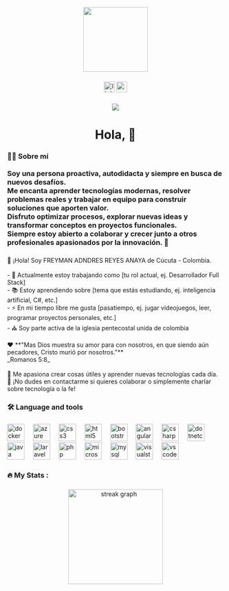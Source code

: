 <div align="center">
  <img height="150" src="https://media.giphy.com/media/M9gbBd9nbDrOTu1Mqx/giphy.gif"  />
</div>

###

<div align="center">
  <img src="https://img.shields.io/static/v1?message=LinkedIn&logo=linkedin&label=&color=0077B5&logoColor=white&labelColor=&style=for-the-badge" height="25" alt="linkedin logo"  />
  <img src="https://img.shields.io/static/v1?message=Gmail&logo=gmail&label=&color=D14836&logoColor=white&labelColor=&style=for-the-badge" height="25" alt="gmail logo"  />
</div>

###

<div align="center">
  <img src="https://visitor-badge.laobi.icu/badge?page_id=FreymanReyes.FreymanReyes&"  />
</div>

###

<h1 align="center">Hola, 👋</h1>

###

<h3 align="left">👨‍💻 Sobre mí<br><br>Soy una persona proactiva, autodidacta y siempre en busca de nuevos desafíos.  <br>Me encanta aprender tecnologías modernas, resolver problemas reales y trabajar en equipo para construir soluciones que aporten valor.  <br>Disfruto optimizar procesos, explorar nuevas ideas y transformar conceptos en proyectos funcionales.  <br>Siempre estoy abierto a colaborar y crecer junto a otros profesionales apasionados por la innovación. 🚀</h3>

###

<p align="left">👋 ¡Hola! Soy FREYMAN ADNDRES REYES ANAYA de Cúcuta - Colombia.<br><br>- 🔭 Actualmente estoy trabajando como [tu rol actual, ej. Desarrollador Full Stack]  <br>- 📚 Estoy aprendiendo sobre [tema que estás estudiando, ej. inteligencia artificial, C#, etc.]  <br>- ⚡ En mi tiempo libre me gusta [pasatiempo, ej. jugar videojuegos, leer, programar proyectos personales, etc.]  <br>- ⛪ Soy parte activa de la iglesia pentecostal unida de colombia<br><br>❤️ **"Mas Dios muestra su amor para con nosotros, en que siendo aún pecadores, Cristo murió por nosotros."**  <br>_Romanos 5:8_<br><br>🚀 Me apasiona crear cosas útiles y aprender nuevas tecnologías cada día.  <br>💬 ¡No dudes en contactarme si quieres colaborar o simplemente charlar sobre tecnología o la fe!</p>

###

<h3 align="left">🛠 Language and tools</h3>

###

<div align="left">
  <img src="https://cdn.jsdelivr.net/gh/devicons/devicon/icons/docker/docker-plain-wordmark.svg" height="40" alt="docker logo"  />
  <img width="12" />
  <img src="https://cdn.jsdelivr.net/gh/devicons/devicon/icons/azure/azure-original.svg" height="40" alt="azure logo"  />
  <img width="12" />
  <img src="https://cdn.jsdelivr.net/gh/devicons/devicon/icons/css3/css3-original.svg" height="40" alt="css3 logo"  />
  <img width="12" />
  <img src="https://cdn.jsdelivr.net/gh/devicons/devicon/icons/html5/html5-original.svg" height="40" alt="html5 logo"  />
  <img width="12" />
  <img src="https://cdn.jsdelivr.net/gh/devicons/devicon/icons/bootstrap/bootstrap-original.svg" height="40" alt="bootstrap logo"  />
  <img width="12" />
  <img src="https://cdn.jsdelivr.net/gh/devicons/devicon/icons/angularjs/angularjs-original.svg" height="40" alt="angularjs logo"  />
  <img width="12" />
  <img src="https://cdn.jsdelivr.net/gh/devicons/devicon/icons/csharp/csharp-original.svg" height="40" alt="csharp logo"  />
  <img width="12" />
  <img src="https://cdn.jsdelivr.net/gh/devicons/devicon/icons/dotnetcore/dotnetcore-original.svg" height="40" alt="dotnetcore logo"  />
  <img width="12" />
  <img src="https://cdn.jsdelivr.net/gh/devicons/devicon/icons/java/java-original.svg" height="40" alt="java logo"  />
  <img width="12" />
  <img src="https://cdn.jsdelivr.net/gh/devicons/devicon/icons/laravel/laravel-original.svg" height="40" alt="laravel logo"  />
  <img width="12" />
  <img src="https://cdn.jsdelivr.net/gh/devicons/devicon/icons/php/php-original.svg" height="40" alt="php logo"  />
  <img width="12" />
  <img src="https://cdn.jsdelivr.net/gh/devicons/devicon/icons/microsoftsqlserver/microsoftsqlserver-plain.svg" height="40" alt="microsoftsqlserver logo"  />
  <img width="12" />
  <img src="https://cdn.jsdelivr.net/gh/devicons/devicon/icons/mysql/mysql-original.svg" height="40" alt="mysql logo"  />
  <img width="12" />
  <img src="https://cdn.jsdelivr.net/gh/devicons/devicon/icons/visualstudio/visualstudio-plain.svg" height="40" alt="visualstudio logo"  />
  <img width="12" />
  <img src="https://cdn.jsdelivr.net/gh/devicons/devicon/icons/vscode/vscode-original.svg" height="40" alt="vscode logo"  />
</div>

###

<h3 align="left">🔥   My Stats :</h3>

###

<div align="center">
  <img src="https://streak-stats.demolab.com?user=FreymanReyes&locale=en&mode=daily&theme=dark&hide_border=false&border_radius=5&order=3" height="220" alt="streak graph"  />
</div>

###
